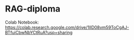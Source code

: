 # RAG-diploma

Colab Notebook: https://colab.research.google.com/drive/1lID08vm59ToCgAJ-BTfuiCbwNbYCtRuA?usp=sharing
